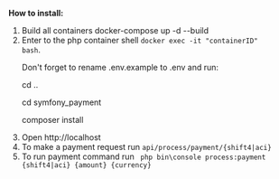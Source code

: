 <strong>How to install:</strong>

1. Build all containers  docker-compose up -d --build
2. Enter to the php container shell <code>docker exec -it "containerID" bash</code>. 
   <p>Don't forget to rename .env.example to .env and run:</p>
   <p>cd ..</p>
   <p>cd symfony_payment</p>
   <p>composer install</p>
3. Open http://localhost
4. To make a payment request run <code>api/process/payment/{shift4|aci}</code>
5. To run payment command run <code> php bin\console process:payment {shift4|aci} {amount} {currency}